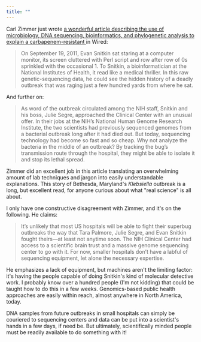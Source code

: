 ```yaml
---
title: ""
---
```


Carl Zimmer just wrote [a wonderful article describing the use of microbiology, DNA sequencing, bioinformatics, and phylogenetic analysis to explain a  carbapenem-resistant ](http://www.wired.com/wiredscience/2013/01/ff-kpc-superbug-nih/) in Wired:

> On September 19, 2011, Evan Snitkin sat staring at a  computer monitor, its screen cluttered with Perl script and row after  row of 0s sprinkled with the occasional 1. To Snitkin, a  bioinformatician at the National Institutes of Health, it read like a  medical thriller. In this raw genetic-sequencing data, he could see the  hidden history of a deadly outbreak that was raging just a few hundred  yards from where he sat.

And further on: 

> As word of the outbreak circulated among the NIH staff, Snitkin and his boss, Julie Segre, approached the Clinical Center with  an unusual offer. In their jobs at the NIH’s National Human Genome  Research Institute, the two scientists had previously sequenced genomes  from a bacterial outbreak long after it had died out. But today,  sequencing technology had become so fast and so cheap. Why not analyze  the bacteria in the middle of an outbreak? By tracking the bug’s  transmission route through the hospital, they might be able to isolate  it and stop its lethal spread. 

Zimmer did an excellent job in this article translating an overwhelming amount of lab techniques and jargon into easily understandable explanations. This story of Bethesda, Maryland's *Klebsiella* outbreak is a long, but excellent read, for anyone curious about what "real science" is all about.

I only have one constructive disagreement with Zimmer, and it's on the following. He claims:

> It’s unlikely that most US hospitals will be able to fight their  superbug outbreaks the way that Tara Palmore, Julie Segre, and Evan  Snitkin fought theirs—at least not anytime soon. The NIH Clinical Center  had access to a scientific brain trust and a massive genome sequencing  center to go with it. For now, smaller hospitals don’t have a labful of  sequencing equipment, let alone the necessary expertise.

He emphasizes a lack of equipment, but machines aren't the limiting factor: it's having the people capable of doing Snitkin's kind of molecular detective work. I probably know over a hundred people (I'm not kidding) that could be taught how to do this in a few weeks. Genomics-based public health approaches are easily within reach, almost anywhere in North America, today. 

DNA samples from future outbreaks in small hospitals can simply be couriered to sequencing centers and data can be put into a scientist's hands in a few days, if need be. But ultimately, scientifically minded people must be readily available to do something with it!


